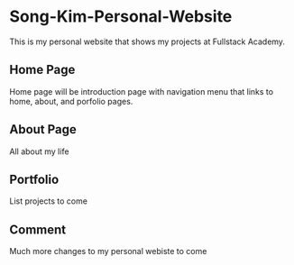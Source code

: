 # Song-Kim-Personal-Website

This is my personal website that shows my projects at Fullstack Academy.

## Home Page

Home page will be introduction page with navigation menu that links to home, about, and porfolio pages.

## About Page

All about my life

## Portfolio

List projects to come

## Comment

Much more changes to my personal webiste to come
